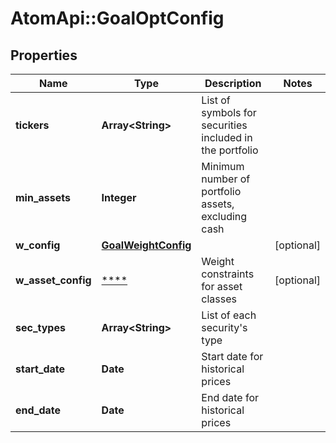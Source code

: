 # AtomApi::GoalOptConfig

## Properties
Name | Type | Description | Notes
------------ | ------------- | ------------- | -------------
**tickers** | **Array&lt;String&gt;** | List of symbols for securities included in the portfolio | 
**min_assets** | **Integer** | Minimum number of portfolio assets, excluding cash | 
**w_config** | [**GoalWeightConfig**](GoalWeightConfig.md) |  | [optional] 
**w_asset_config** | [****](.md) | Weight constraints for asset classes | [optional] 
**sec_types** | **Array&lt;String&gt;** | List of each security&#39;s type | 
**start_date** | **Date** | Start date for historical prices | 
**end_date** | **Date** | End date for historical prices | 


